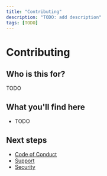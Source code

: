 ```yaml
---
title: "Contributing"
description: "TODO: add description"
tags: [TODO]
---
```


# Contributing

## Who is this for?

TODO

## What you'll find here

- TODO

## Next steps

- [Code of Conduct](./code-of-conduct.md)
- [Support](./support/index.md)
- [Security](./security.md)

